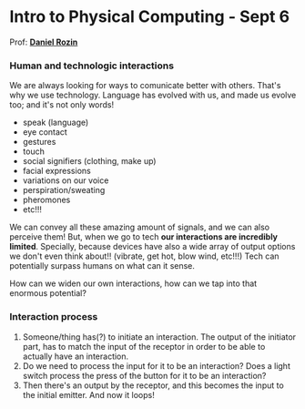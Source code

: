 # Intro to Physical Computing - Sept 6

Prof: **[Daniel Rozin](http://www.smoothware.com/danny/)**

### Human and technologic interactions
We are always looking for ways to comunicate better with others. That's why we use technology.  Language has evolved with us, and made us evolve too; and it's not only words!

- speak (language)
- eye contact
- gestures
- touch
- social signifiers (clothing, make up)
- facial expressions
- variations on our voice
- perspiration/sweating
- pheromones
- etc!!!

We can convey all these amazing amount of signals, and we can also perceive them!
But, when we go to tech **our interactions are incredibly limited**. Specially, because devices have also a wide array of output options we don't even think about!! (vibrate, get hot, blow wind, etc!!!) Tech can potentially surpass humans on what can it sense.

How can we widen our own interactions, how can we tap into that enormous potential?


### Interaction process
1. Someone/thing has(?) to initiate an interaction. The output of the initiator part, has to match the input of the receptor in order to be able to actually have an interaction.
2. Do we need to process the input for it to be an interaction? Does a light switch process the press of the button for it to be an interaction?
3. Then there's an output by the receptor, and this becomes the input to the initial emitter. And now it loops!


### 
